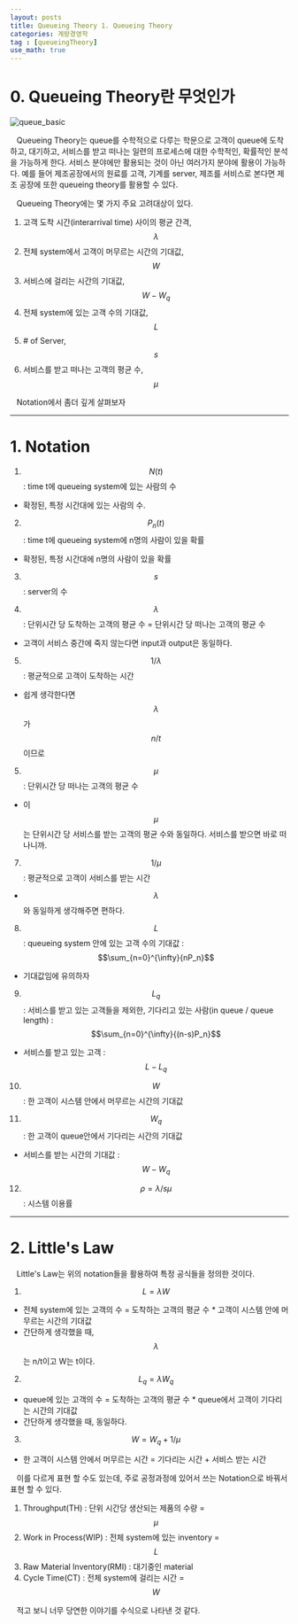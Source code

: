 ```yaml
---
layout: posts
title: Queueing Theory 1. Queueing Theory
categories: 계량경영학
tag : [queueingTheory]
use_math: true
---
```


# 0. Queueing Theory란 무엇인가
![queue_basic](https://postfiles.pstatic.net/MjAxODA1MDRfMjY3/MDAxNTI1NDA3ODA5Mjgy.iODbor5N_XZxiFWkbtHgNqkdxdG3hQ4PhkCJDa_F2Zkg.ETBljtM9CH3HJtqsZ78cZ1zBCeYKTL3Pq9culRtkZdsg.JPEG.dreamistar7/queue_basic.JPG?type=w1)

&nbsp;&nbsp;&nbsp;Queueing Theory는 queue를 수학적으로 다루는 학문으로 고객이 queue에 도착하고, 대기하고, 서비스를 받고 떠나는 일련의 프로세스에 대한 수학적인, 확률적인 분석을 가능하게 한다. 서비스 분야에만 활용되는 것이 아닌 여러가지 분야에 활용이 가능하다. 예를 들어 제조공장에서의 원료를 고객, 기계를 server, 제조를 서비스로 본다면 제조 공장에 또한 queueing theory를 활용할 수 있다.  

&nbsp;&nbsp;&nbsp;Queueing Theory에는 몇 가지 주요 고려대상이 있다. 
1. 고객 도착 시간(interarrival time) 사이의 평균 간격, $$\lambda$$
2. 전체 system에서 고객이 머무르는 시간의 기대값, $$W$$
3. 서비스에 걸리는 시간의 기대값, $$W-W_q$$
4. 전체 system에 있는 고객 수의 기대값, $$L$$
5. \# of Server, $$s$$
6. 서비스를 받고 떠나는 고객의 평균 수, $$\mu$$  

&nbsp;&nbsp;&nbsp;Notation에서 좀더 깊게 살펴보자 

---

# 1. Notation 

1. $$N(t)$$ : time t에 queueing system에 있는 사람의 수
  * 확정된, 특정 시간대에 있는 사람의 수.  

2. $$P_n(t)$$ : time t에 queueing system에 n명의 사람이 있을 확률
  * 확정된, 특정 시간대에 n명의 사람이 있을 확률  

3. $$s$$ : server의 수  

4. $$\lambda$$ : 단위시간 당 도착하는 고객의 평균 수 = 단위시간 당 떠나는 고객의 평균 수 
  * 고객이 서비스 중간에 죽지 않는다면 input과 output은 동일하다.  

5. $$1/\lambda$$ : 평균적으로 고객이 도착하는 시간 
  * 쉽게 생각한다면 $$\lambda$$가 $$n/t$$이므로  

5. $$\mu$$ : 단위시간 당 떠나는 고객의 평균 수 
  * 이 $$\mu$$는 단위시간 당 서비스를 받는 고객의 평균 수와 동일하다. 서비스를 받으면 바로 떠나니까.  

7. $$1/\mu$$ : 평균적으로 고객이 서비스를 받는 시간 
  * $$\lambda$$와 동일하게 생각해주면 편하다.  

8.  $$L$$ : queueing system 안에 있는 고객 수의 기대값 : $$\sum_{n=0}^{\infty}{nP_n}$$
  * 기대값임에 유의하자  

9. $$L_q$$ : 서비스를 받고 있는 고객들을 제외한, 기다리고 있는 사람(in queue / queue length) : $$\sum_{n=0}^{\infty}{(n-s)P_n}$$
  * 서비스를 받고 있는 고객 : $$L-L_q$$  

10. $$W$$ : 한 고객이 시스템 안에서 머무르는 시간의 기대값  

11. $$W_q$$ : 한 고객이 queue안에서 기다리는 시간의 기대값
  * 서비스를 받는 시간의 기대값 : $$W-W_q$$  

12. $$\rho = \lambda/s\mu$$ : 시스템 이용률 


---

# 2. Little's Law 
&nbsp;&nbsp;&nbsp;Little's Law는 위의 notation들을 활용하여 특정 공식들을 정의한 것이다. 
1. $$ L = \lambda W$$
  * 전체 system에 있는 고객의 수 = 도착하는 고객의 평균 수 * 고객이 시스템 안에 머무르는 시간의 기대값 
  * 간단하게 생각했을 때, $$\lambda$$는 n/t이고 W는 t이다.  

2. $$ L_q = \lambda W_q$$
  * queue에 있는 고객의 수 = 도착하는 고객의 평균 수 * queue에서 고객이 기다리는 시간의 기대값
  * 간단하게 생각했을 때, 동일하다.  

3. $$ W = W_q + 1/\mu $$
  * 한 고객이 시스템 안에서 머무르는 시간 = 기다리는 시간 + 서비스 받는 시간 

&nbsp;&nbsp;&nbsp;이를 다르게 표현 할 수도 있는데, 주로 공정과정에 있어서 쓰는 Notation으로 바꿔서 표현 할 수 있다. 
1. Throughput(TH) : 단위 시간당 생산되는 제품의 수량 = $$\mu$$
2. Work in Process(WIP) : 전체 system에 있는 inventory = $$L$$
3. Raw Material Inventory(RMI) : 대기중인 material
4. Cycle Time(CT) : 전체 system에 걸리는 시간 = $$W$$

&nbsp;&nbsp;&nbsp;적고 보니 너무 당연한 이야기를 수식으로 나타낸 것 같다. 










